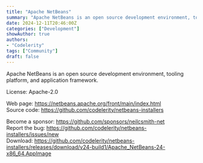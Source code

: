 ```yaml
---
title: "Apache NetBeans"
summary: "Apache NetBeans is an open source development environment, tooling platform, and application framework."
date: 2024-12-11T20:46:00Z
categories: ["Development"]
showAuthor: true
authors:
- "Codelerity"
tags: ["Community"]
draft: false
---
```


Apache NetBeans is an open source development environment, tooling platform, and application framework.

License: Apache-2.0

Web page: <https://netbeans.apache.org/front/main/index.html>  
Source code: <https://github.com/codelerity/netbeans-installers>

Become a sponsor: <https://github.com/sponsors/neilcsmith-net>  
Report the bug: <https://github.com/codelerity/netbeans-installers/issues/new>  
Download: <https://github.com/codelerity/netbeans-installers/releases/download/v24-build1/Apache_NetBeans-24-x86_64.AppImage>
